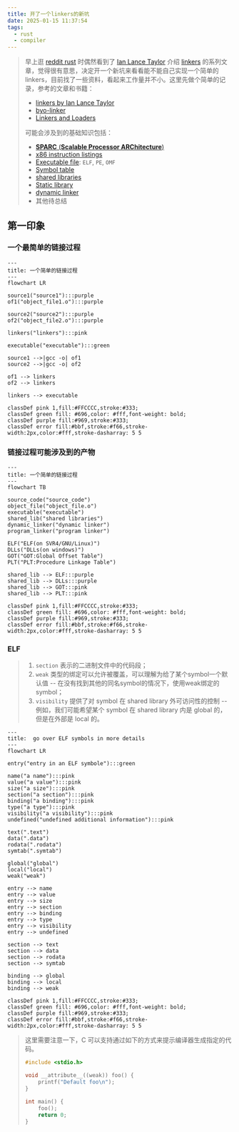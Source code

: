 ```yaml
---
title: 开了一个linkers的新坑
date: 2025-01-15 11:37:54
tags:
  - rust
  - compiler
---
```


> 早上逛 [reddit rust](https://www.reddit.com/r/rust/) 时偶然看到了 [Ian Lance Taylor](https://www.airs.com/blog) 介绍 [linkers](https://a3f.at/lists/linkers) 的系列文章，觉得很有意思，决定开一个新坑来看看能不能自己实现一个简单的 linkers，目前找了一些资料，看起来工作量并不小。这里先做个简单的记录，参考的文章和书籍：
>
> - [linkers by Ian Lance Taylor](https://a3f.at/lists/linkers)
> - [byo-linker](https://github.com/andrewhalle/byo-linker)
> - [Linkers and Loaders](https://www.amazon.com/Linkers-Kaufmann-Software-Engineering-Programming/dp/1558604960/ref=sr_1_1?crid=24DJPGT6TCPSU&dib=eyJ2IjoiMSJ9.blypyivja49kN_oMLeGvLUYdmuxfh0xHvWmmz6FjaF-covkmqayhb5XmNBBIwDAbisFkJaB2k580X2V6D8nWuopCyzyijCWFM05AuAiNzMgaERzu_oxeZ8xEEIpl8vXed5zSGn5h8GXGtkBQX7THg0RltzVDWOPkMugTdtoG-9F-9i_407kB3K0tgLCeSnNq2B6MimVn2yD1KmgLnL-XlE5JnCQcS8qh1C0h6KY4hWA.uWjN7FnLv144NGBHfuKQYTUYvP0gr-bw8yJMFd3qvO4&dib_tag=se&keywords=linkers+and&qid=1736912625&sprefix=linkers+and+l%2Caps%2C430&sr=8-1)
>
> 可能会涉及到的基础知识包括：
>
> - [**SPARC** (**Scalable Processor ARChitecture**)](https://en.wikipedia.org/wiki/SPARC)
> - [x86 instruction listings](https://en.wikipedia.org/wiki/X86_instruction_listings)
> - [Executable file](https://en.wikipedia.org/wiki/Executable): `ELF`, `PE`, `OMF`
> - [Symbol table](https://en.wikipedia.org/wiki/Symbol_table)
> - [shared libraries](https://en.wikipedia.org/wiki/Shared_library)
> - [Static library](https://en.wikipedia.org/wiki/Static_library)
> - [dynamic linker](https://en.wikipedia.org/wiki/Dynamic_linker)
> - 其他待总结

## 第一印象

### 一个最简单的链接过程

```mermaid
---
title: 一个简单的链接过程
---
flowchart LR

source1("source1"):::purple
of1("object_file1.o"):::purple

source2("source2"):::purple
of2("object_file2.o"):::purple

linkers("linkers"):::pink

executable("executable"):::green

source1 -->|gcc -o| of1
source2 -->|gcc -o| of2

of1 --> linkers
of2 --> linkers

linkers --> executable

classDef pink 1,fill:#FFCCCC,stroke:#333;
classDef green fill: #696,color: #fff,font-weight: bold;
classDef purple fill:#969,stroke:#333;
classDef error fill:#bbf,stroke:#f66,stroke-width:2px,color:#fff,stroke-dasharray: 5 5
```

### 链接过程可能涉及到的产物

```mermaid
---
title: 一个简单的链接过程
---
flowchart TB

source_code("source_code")
object_file("object_file.o")
executable("executable")
shared_lib("shared libraries")
dynamic_linker("dynamic linker")
program_linker("program linker")

ELF("ELF(on SVR4/GNU/Linux)")
DLLs("DLLs(on windows)")
GOT("GOT:Global Offset Table")
PLT("PLT:Procedure Linkage Table")

shared_lib --> ELF:::purple
shared_lib --> DLLs:::purple
shared_lib --> GOT:::pink
shared_lib --> PLT:::pink

classDef pink 1,fill:#FFCCCC,stroke:#333;
classDef green fill: #696,color: #fff,font-weight: bold;
classDef purple fill:#969,stroke:#333;
classDef error fill:#bbf,stroke:#f66,stroke-width:2px,color:#fff,stroke-dasharray: 5 5
```

### ELF

> 1. `section` 表示的二进制文件中的代码段；
> 2. `weak` 类型的绑定可以允许被覆盖，可以理解为给了某个symbol一个默认值 -- 在没有找到其他的同名symbol的情况下，使用weak绑定的symbol；
> 3. `visibility` 提供了对 symbol 在 shared library 外可访问性的控制 -- 例如，我们可能希望某个 symbol 在 shared library 内是 global 的，但是在外部是 local 的。

```mermaid
---
title:  go over ELF symbols in more details
---
flowchart LR

entry("entry in an ELF symbole"):::green

name("a name"):::pink
value("a value"):::pink
size("a size"):::pink
section("a section"):::pink
binding("a binding"):::pink
type("a type"):::pink
visibility("a visibility"):::pink
undefined("undefined additional information"):::pink

text(".text")
data(".data")
rodata(".rodata")
symtab(".symtab")

global("global")
local("local")
weak("weak")

entry --> name
entry --> value
entry --> size
entry --> section
entry --> binding
entry --> type
entry --> visibility
entry --> undefined

section --> text
section --> data
section --> rodata
section --> symtab

binding --> global
binding --> local
binding --> weak

classDef pink 1,fill:#FFCCCC,stroke:#333;
classDef green fill: #696,color: #fff,font-weight: bold;
classDef purple fill:#969,stroke:#333;
classDef error fill:#bbf,stroke:#f66,stroke-width:2px,color:#fff,stroke-dasharray: 5 5
```

> 这里需要注意一下，C 可以支持通过如下的方式来提示编译器生成指定的代码。
>
> ```c
> #include <stdio.h>
> 
> void __attribute__((weak)) foo() {
>     printf("Default foo\n");
> }
> 
> int main() {
>     foo();
>     return 0;
> }
> ```
